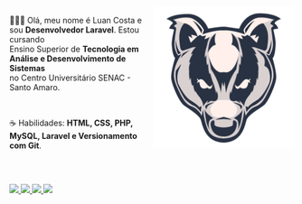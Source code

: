   <img src="texugo-dois-logo.png" min-width="250px" max-width="250px" width="250px" align="right" alt="Logo">


  <p align="left"> 👨🏻‍💻 Olá, meu nome é Luan Costa e sou <b>Desenvolvedor Laravel</b>. Estou cursando <br>
    Ensino Superior de <b>Tecnologia em Análise e Desenvolvimento de Sistemas</b> <br> 
    no Centro Universitário SENAC - Santo Amaro.</p>
  <br>
  <p align="left"> ☕ Habilidades: <b>HTML, CSS, PHP, MySQL, Laravel e Versionamento com Git</b>.</p>
  <br>


  ##
 
<p align="left">
  <a href="https://www.youtube.com/channel/UC7qDGDYZ28c8sDYRKjYF9Og" target="_blank">
     <img src="https://img.shields.io/badge/YouTube-6610f2?style=for-the-badge&logo=youtube&logoColor=white" target="_blank">
  </a>
  <a href="https://www.instagram.com/luan_carstairs" target="_blank">
    <img src="https://img.shields.io/badge/-Instagram-6610f2?style=for-the-badge&logo=instagram&logoColor=white" target="_blank">
  </a>
  <a href="" target="_blank">
    <img src="https://img.shields.io/badge/Discord-6610f2?style=for-the-badge&logo=discord&logoColor=white" target="_blank">
  </a> 
  <a href="https://www.linkedin.com/in/luan-costa-de-oliveira-349519200" target="_blank">
    <img src="https://img.shields.io/badge/-LinkedIn-6610f2?style=for-the-badge&logo=linkedin&logoColor=white" target="_blank">
  </a> 
</p>
